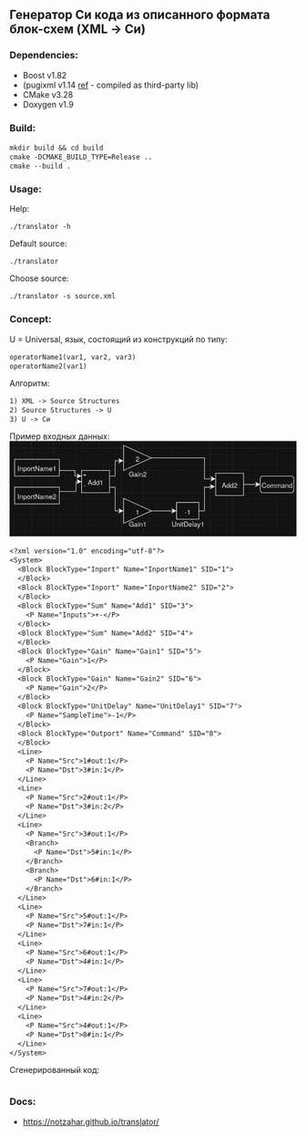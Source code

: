 ## Генератор Си кода из описанного формата блок-схем (XML -> Си)

### Dependencies:
- Boost v1.82
- (pugixml v1.14 [ref](https://github.com/zeux/pugixml) - compiled as third-party lib)
- CMake v3.28
- Doxygen v1.9

### Build:
```
mkdir build && cd build
cmake -DCMAKE_BUILD_TYPE=Release ..
cmake --build .
```

### Usage:
Help:
```
./translator -h
```

Default source:
```
./translator
```

Choose source:
```
./translator -s source.xml
```

### Concept:
U = Universal, язык, состоящий из конструкций по типу:
```
operatorName1(var1, var2, var3)
operatorName2(var1)
```

Алгоритм:
```
1) XML -> Source Structures
2) Source Structures -> U
3) U -> Си
```

Пример входных данных:
![Example](example_scheme.png)

```
<?xml version="1.0" encoding="utf-8"?>
<System>
  <Block BlockType="Inport" Name="InportName1" SID="1">
  </Block>
  <Block BlockType="Inport" Name="InportName2" SID="2">
  </Block>
  <Block BlockType="Sum" Name="Add1" SID="3">
    <P Name="Inputs">+-</P>
  </Block>
  <Block BlockType="Sum" Name="Add2" SID="4">
  </Block>
  <Block BlockType="Gain" Name="Gain1" SID="5">
    <P Name="Gain">1</P>
  </Block>
  <Block BlockType="Gain" Name="Gain2" SID="6">
    <P Name="Gain">2</P>
  </Block>
  <Block BlockType="UnitDelay" Name="UnitDelay1" SID="7">
    <P Name="SampleTime">-1</P>
  </Block>
  <Block BlockType="Outport" Name="Command" SID="8">
  </Block>
  <Line>
    <P Name="Src">1#out:1</P>
    <P Name="Dst">3#in:1</P>
  </Line>
  <Line>
    <P Name="Src">2#out:1</P>
    <P Name="Dst">3#in:2</P>
  </Line>
  <Line>
    <P Name="Src">3#out:1</P>
    <Branch>
      <P Name="Dst">5#in:1</P>
    </Branch>
    <Branch>
      <P Name="Dst">6#in:1</P>
    </Branch>
  </Line>
  <Line>
    <P Name="Src">5#out:1</P>
    <P Name="Dst">7#in:1</P>
  </Line>
  <Line>
    <P Name="Src">6#out:1</P>
    <P Name="Dst">4#in:1</P>
  </Line>
  <Line>
    <P Name="Src">7#out:1</P>
    <P Name="Dst">4#in:2</P>
  </Line>
  <Line>
    <P Name="Src">4#out:1</P>
    <P Name="Dst">8#in:1</P>
  </Line>
</System>
```

Сгенерированный код:
```

```

### Docs:
- https://notzahar.github.io/translator/
